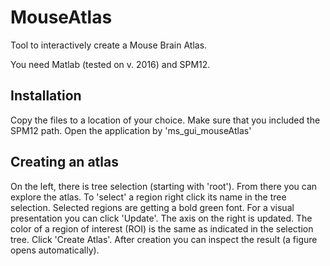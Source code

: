 # MouseAtlas
Tool to interactively create a Mouse Brain Atlas. 

You need Matlab (tested on v. 2016) and SPM12.

## Installation
Copy the files to a location of your choice.
Make sure that you included the SPM12 path.
Open the application by 'ms_gui_mouseAtlas'

## Creating an atlas
On the left, there is tree selection (starting with 'root'). From there you can explore the atlas.
To 'select' a region right click its name in the tree selection. Selected regions are getting a bold green font.
For a visual presentation you can click 'Update'. The axis on the right is updated. The color of a region of interest (ROI) is the same as indicated in the selection tree.
Click 'Create Atlas'. After creation you can inspect the result (a figure opens automatically). 
